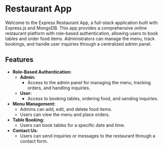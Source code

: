 # Restaurant App

Welcome to the Express Restaurant App, a full-stack application built with Express.js and MongoDB. This app provides a comprehensive online restaurant platform with role-based authentication, allowing users to book tables and order food items. Administrators can manage the menu, track bookings, and handle user inquiries through a centralized admin panel.

## Features

* **Role-Based Authentication:**
  * **Admin:**
    * Access to the admin panel for managing the menu, tracking orders, and handling inquiries.
  * **User:**
    * Access to booking tables, ordering food, and sending inquiries.
* **Menu Management:**
  * Admins can add, edit, and delete food items.
  * Users can view the menu and place orders.
* **Table Booking:**
  * Users can book tables for a specific date and time.
* **Contact Us:**
  * Users can send inquiries or messages to the restaurant through a contact form.
